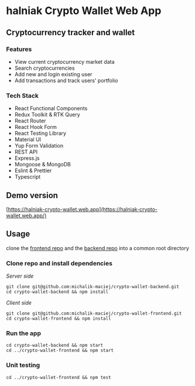 # halniak Crypto Wallet Web App

## Cryptocurrency tracker and wallet

### Features

- View current cryptocurrency market data
- Search cryptocurrencies 
- Add new and login existing user
- Add transactions and track users' portfolio

### Tech Stack

- React Functional Components
- Redux Toolkit & RTK Query
- React Router
- React Hook Form
- React Testing Library
- Material UI
- Yup Form Validation 
- REST API
- Express.js
- Mongoose & MongoDB
- Eslint & Prettier
- Typescript


## Demo version

[https://halniak-crypto-wallet.web.app](https://halniak-crypto-wallet.web.app/)

## Usage

clone the [frontend repo](https://github.com/michalik-maciej/crypto-wallet-frontend)
and the [backend repo](https://github.com/michalik-maciej/crypto-wallet-backend)
into a common root directory 

### Clone repo and install dependencies

*Server side*
```
git clone git@github.com:michalik-maciej/crypto-wallet-backend.git
cd crypto-wallet-backend && npm install
```

*Client side*
```
git clone git@github.com:michalik-maciej/crypto-wallet-frontend.git
cd crypto-wallet-frontend && npm install
```

### Run the app

```
cd crypto-wallet-backend && npm start
cd ../crypto-wallet-frontend && npm start
```

### Unit testing

```
cd ../crypto-wallet-frontend && npm test
```